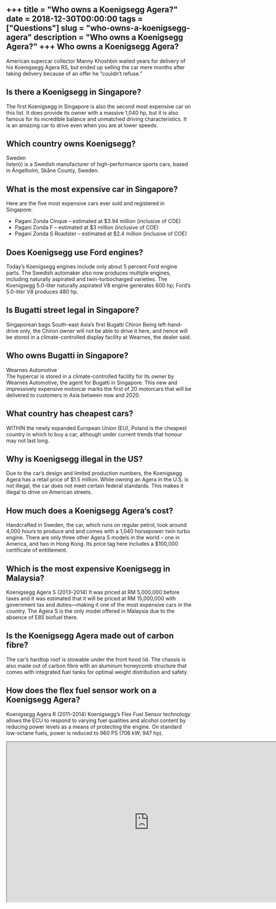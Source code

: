 +++
title = "Who owns a Koenigsegg Agera?"
date = 2018-12-30T00:00:00
tags = ["Questions"]
slug = "who-owns-a-koenigsegg-agera"
description = "Who owns a Koenigsegg Agera?"
+++
Who owns a Koenigsegg Agera?
----------------------------

American supercar collector Manny Khoshbin waited years for delivery of his Koenigsegg Agera RS, but ended up selling the car mere months after taking delivery because of an offer he “couldn’t refuse.”

Is there a Koenigsegg in Singapore?
-----------------------------------

The first Koenigsegg in Singapore is also the second most expensive car on this list. It does provide its owner with a massive 1,040 hp, but it is also famous for its incredible balance and unmatched driving characteristics. It is an amazing car to drive even when you are at lower speeds.

Which country owns Koenigsegg?
------------------------------

Sweden  
listen)) is a Swedish manufacturer of high-performance sports cars, based in Ängelholm, Skåne County, Sweden.

What is the most expensive car in Singapore?
--------------------------------------------

Here are the five most expensive cars ever sold and registered in Singapore:

- Pagani Zonda Cinque – estimated at $3.94 million (inclusive of COE)
- Pagani Zonda F – estimated at $3 million (inclusive of COE)
- Pagani Zonda S Roadster – estimated at $2.4 million (inclusive of COE)

Does Koenigsegg use Ford engines?
---------------------------------

Today’s Koenigsegg engines include only about 5 percent Ford engine parts. The Swedish automaker also now produces multiple engines, including naturally aspirated and twin-turbocharged varieties. The Koenigsegg 5.0-liter naturally aspirated V8 engine generates 600 hp; Ford’s 5.0-liter V8 produces 480 hp.

Is Bugatti street legal in Singapore?
-------------------------------------

Singaporean bags South-east Asia’s first Bugatti Chiron Being left-hand-drive only, the Chiron owner will not be able to drive it here, and hence will be stored in a climate-controlled display facility at Wearnes, the dealer said.

Who owns Bugatti in Singapore?
------------------------------

Wearnes Automotive  
The hypercar is stored in a climate-controlled facility for its owner by Wearnes Automotive, the agent for Bugatti in Singapore. This new and impressively expensive motorcar marks the first of 20 motorcars that will be delivered to customers in Asia between now and 2020.

What country has cheapest cars?
-------------------------------

WITHIN the newly expanded European Union (EU), Poland is the cheapest country in which to buy a car, although under current trends that honour may not last long.

Why is Koenigsegg illegal in the US?
------------------------------------

Due to the car’s design and limited production numbers, the Koenigsegg Agera has a retail price of $1.5 million. While owning an Agera in the U.S. is not illegal, the car does not meet certain federal standards. This makes it illegal to drive on American streets.

How much does a Koenigsegg Agera’s cost?
----------------------------------------

Handcrafted in Sweden, the car, which runs on regular petrol, took around 4,000 hours to produce and and comes with a 1,040 horsepower twin turbo engine. There are only three other Agera S models in the world – one in America, and two in Hong Kong. Its price tag here includes a $100,000 certificate of entitlement.

Which is the most expensive Koenigsegg in Malaysia?
---------------------------------------------------

Koenigsegg Agera S (2013–2014) It was priced at RM 5,000,000 before taxes and it was estimated that it will be priced at RM 15,000,000 with government tax and duties—making it one of the most expensive cars in the country. The Agera S is the only model offered in Malaysia due to the absence of E85 biofuel there.

Is the Koenigsegg Agera made out of carbon fibre?
-------------------------------------------------

The car’s hardtop roof is stowable under the front hood lid. The chassis is also made out of carbon fibre with an aluminum honeycomb structure that comes with integrated fuel tanks for optimal weight distribution and safety.

How does the flex fuel sensor work on a Koenigsegg Agera?
---------------------------------------------------------

Koenigsegg Agera R (2011–2014) Koenigsegg’s Flex Fuel Sensor technology allows the ECU to respond to varying fuel qualities and alcohol content by reducing power levels as a means of protecting the engine. On standard low-octane fuels, power is reduced to 960 PS (706 kW; 947 hp).

<iframe allow="accelerometer; autoplay; clipboard-write; encrypted-media; gyroscope; picture-in-picture" allowfullscreen="" class="__youtube_prefs__  epyt-is-override  no-lazyload" data-no-lazy="1" data-origheight="433" data-origwidth="770" data-skipgform_ajax_framebjll="" height="433" id="_ytid_11007" loading="lazy" src="https://www.youtube.com/embed/dhPPc35efS0?enablejsapi=1&autoplay=0&cc_load_policy=0&cc_lang_pref=&iv_load_policy=1&loop=0&modestbranding=0&rel=1&fs=1&playsinline=0&autohide=2&theme=dark&color=red&controls=1&" title="YouTube player" width="770"></iframe>